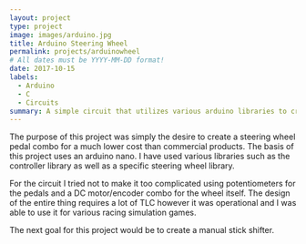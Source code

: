 ```yaml
---
layout: project
type: project
image: images/arduino.jpg
title: Arduino Steering Wheel
permalink: projects/arduinowheel
# All dates must be YYYY-MM-DD format!
date: 2017-10-15
labels:
  - Arduino
  - C
  - Circuits
summary: A simple circuit that utilizes various arduino libraries to create a steering wheel with pedals that can be used on a PC.
---
```


The purpose of this project was simply the desire to create a steering wheel pedal combo for a much lower cost than commercial products.  The basis of this project uses an arduino nano.  I have used various libraries such as the controller library as well as a specific steering wheel library.  

For the circuit I tried not to make it too complicated using potentiometers for the pedals and a DC motor/encoder combo for the wheel itself.  The design of the entire thing requires a lot of TLC however it was operational and I was able to use it for various racing simulation games.

The next goal for this project would be to create a manual stick shifter.
